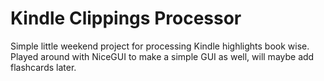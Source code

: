 # Kindle Clippings Processor

Simple little weekend project for processing Kindle highlights book wise.
Played around with NiceGUI to make a simple GUI as well, will maybe add flashcards later.
